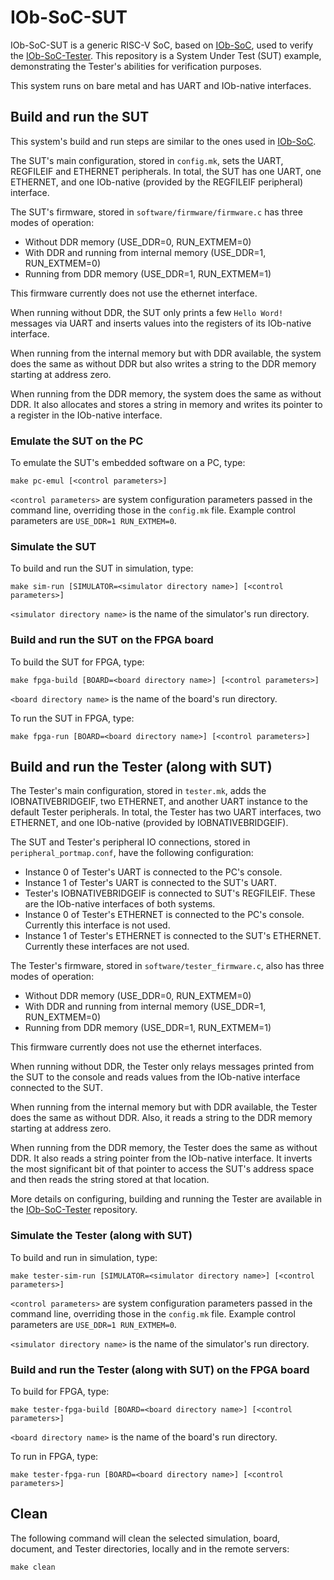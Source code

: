 # IOb-SoC-SUT

IOb-SoC-SUT is a generic RISC-V SoC, based on [IOb-SoC](https://github.com/IObundle/iob-soc), used to verify the [IOb-SoC-Tester](https://github.com/IObundle/iob-soc-tester). 
This repository is a System Under Test (SUT) example, demonstrating the Tester's abilities for verification purposes.

This system runs on bare metal and has UART and IOb-native interfaces.

## Build and run the SUT

This system's build and run steps are similar to the ones used in [IOb-SoC](https://github.com/IObundle/iob-soc).

The SUT's main configuration, stored in `config.mk`, sets the UART, REGFILEIF and ETHERNET peripherals. In total, the SUT has one UART, one ETHERNET, and one IOb-native (provided by the REGFILEIF peripheral) interface.

The SUT's firmware, stored in `software/firmware/firmware.c` has three modes of operation:
- Without DDR memory (USE\_DDR=0, RUN\_EXTMEM=0)
- With DDR and running from internal memory (USE\_DDR=1, RUN\_EXTMEM=0)
- Running from DDR memory (USE\_DDR=1, RUN\_EXTMEM=1)

This firmware currently does not use the ethernet interface.

When running without DDR, the SUT only prints a few `Hello Word!` messages via UART and inserts values into the registers of its IOb-native interface.

When running from the internal memory but with DDR available, the system does the same as without DDR but also writes a string to the DDR memory starting at address zero.

When running from the DDR memory, the system does the same as without DDR. It also allocates and stores a string in memory and writes its pointer to a register in the IOb-native interface.

### Emulate the SUT on the PC 

To emulate the SUT's embedded software on a PC, type:
```
make pc-emul [<control parameters>]
```

`<control parameters>` are system configuration parameters passed in the
command line, overriding those in the `config.mk` file. Example control
parameters are `USE_DDR=1 RUN_EXTMEM=0`.

### Simulate the SUT

To build and run the SUT in simulation, type:
```
make sim-run [SIMULATOR=<simulator directory name>] [<control parameters>]
```

`<simulator directory name>` is the name of the simulator's run directory.

### Build and run the SUT on the FPGA board

To build the SUT for FPGA, type:
``` 
make fpga-build [BOARD=<board directory name>] [<control parameters>]
``` 

`<board directory name>` is the name of the board's run directory.

To run the SUT in FPGA, type:
``` 
make fpga-run [BOARD=<board directory name>] [<control parameters>]
``` 

## Build and run the Tester (along with SUT)

The Tester's main configuration, stored in `tester.mk`, adds the IOBNATIVEBRIDGEIF, two ETHERNET, and another UART instance to the default Tester peripherals. In total, the Tester has two UART interfaces, two ETHERNET, and one IOb-native (provided by IOBNATIVEBRIDGEIF).

The SUT and Tester's peripheral IO connections, stored in `peripheral_portmap.conf`, have the following configuration:
- Instance 0 of Tester's UART is connected to the PC's console.
- Instance 1 of Tester's UART is connected to the SUT's UART. 
- Tester's IOBNATIVEBRIDGEIF is connected to SUT's REGFILEIF. These are the IOb-native interfaces of both systems.
- Instance 0 of Tester's ETHERNET is connected to the PC's console. Currently this interface is not used.
- Instance 1 of Tester's ETHERNET is connected to the SUT's ETHERNET. Currently these interfaces are not used.

The Tester's firmware, stored in `software/tester_firmware.c`, also has three modes of operation:
- Without DDR memory (USE\_DDR=0, RUN\_EXTMEM=0)
- With DDR and running from internal memory (USE\_DDR=1, RUN\_EXTMEM=0)
- Running from DDR memory (USE\_DDR=1, RUN\_EXTMEM=1)

This firmware currently does not use the ethernet interfaces.

When running without DDR, the Tester only relays messages printed from the SUT to the console and reads values from the IOb-native interface connected to the SUT.

When running from the internal memory but with DDR available, the Tester does the same as without DDR. Also, it reads a string to the DDR memory starting at address zero.

When running from the DDR memory, the Tester does the same as without DDR. It also reads a string pointer from the IOb-native interface. It inverts the most significant bit of that pointer to access the SUT's address space and then reads the string stored at that location.

More details on configuring, building and running the Tester are available in the [IOb-SoC-Tester](https://github.com/IObundle/iob-soc-tester) repository.

### Simulate the Tester (along with SUT)

To build and run in simulation, type:
```
make tester-sim-run [SIMULATOR=<simulator directory name>] [<control parameters>]
```

`<control parameters>` are system configuration parameters passed in the
command line, overriding those in the `config.mk` file. Example control
parameters are `USE_DDR=1 RUN_EXTMEM=0`.

`<simulator directory name>` is the name of the simulator's run directory.

### Build and run the Tester (along with SUT) on the FPGA board

To build for FPGA, type:
``` 
make tester-fpga-build [BOARD=<board directory name>] [<control parameters>]
``` 

`<board directory name>` is the name of the board's run directory.

To run in FPGA, type:
``` 
make tester-fpga-run [BOARD=<board directory name>] [<control parameters>]
``` 

## Clean

The following command will clean the selected simulation, board, document, and Tester directories, locally and in the remote servers:
```
make clean
```
